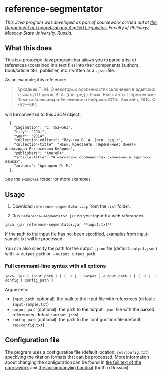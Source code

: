 # reference-segmentator

*This Java program was developed as part of coursework carried out at [the Department of Theoretical and Applied Linguistics](tipl.philol.msu.ru), Faculty of Philology, Moscow State University, Russia.*

## What this does

This is a prototype Java program that allows you to parse a list of references (contained in a text file) into their components (authors, book/article title, publisher, etc.) written as a `.json` file.

As an example, this reference:

> Аркадьев П. М. О некоторых особенностях склонения в адыгских языках // Плунгян В. А. (отв. ред.). Язык. Константы. Переменные: Памяти Александра Евгеньевича Кибрика. СПб.: Алетейя, 2014. С. 552—563.

will be converted to this JSON object:

```
  {
    "pagination": "С. 552—563",
    "city": "СПб.",
    "year": "2014",
    "collection-editors": "Плунгян В. А. (отв. ред.)",
    "collection-title": "Язык. Константы. Переменные: Памяти Александра Евгеньевича Кибрика",
    "publishers": "Алетейя",
    "article-title": "О некоторых особенностях склонения в адыгских языках",
    "authors": "Аркадьев П. М."
  },
```

See the `examples` folder for more examples.

## Usage

1. Download `reference-segmentator.zip` from the `dist` folder.

2. Run `reference-segmentator.jar` on your input file with references:

```
java -jar reference-segmentator.jar **input.txt**
```

If the path to the input file has not been specified, examples from input-sample.txt will be processed.

You can also specify the path for the output `.json` file (default: `output.json`) with `-o output_path` or `--output output_path`.

### Full command-line syntax with all options

```
java -jar [ input_path ] [ [ -o | --output ] output_path ] [ [ -c | --config ] config_path ]
```

Arguments:

- `input_path` (optional): the path to the input file with references (default: `input-sample.txt`)
- `output_path` (optional): the path to the output `.json` file with the parsed references (default: `output.json`)
- `config_path` (optional): the path to the configuration file (default: `res/config.txt`)

## Configuration file

The program uses a configuration file (default location: `res/config.txt`) specifying the citation formats that can be processed. More information about changing the configuration can be found in [the full text of the coursework](docs/segmentator-full-text.pdf) and [the accompanying handout](docs/segmentator-handout.pdf) (both in Russian).
